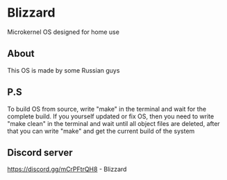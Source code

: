 # Blizzard
Microkernel OS designed for home use

## About
This OS is made by some Russian guys

## P.S
To build OS from source, write "make" in the terminal and wait for the complete build.
If you yourself updated or fix OS, then you need to write "make clean" in the terminal and wait until all object files are deleted, after that you can write "make" and get the current build of the system

## Discord server
https://discord.gg/mCrPFtrQH8 - Blizzard
